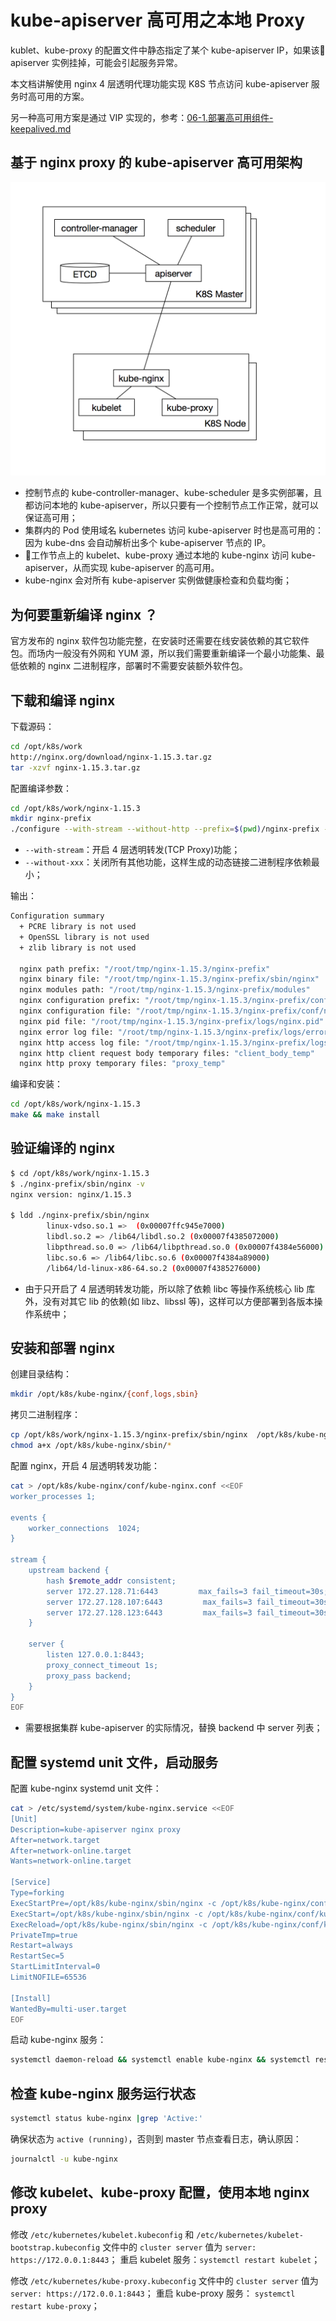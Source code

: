 # kube-apiserver 高可用之本地 Proxy

kublet、kube-proxy 的配置文件中静态指定了某个 kube-apiserver IP，如果该 apiserver 实例挂掉，可能会引起服务异常。

本文档讲解使用 nginx 4 层透明代理功能实现 K8S 节点访问 kube-apiserver 服务时高可用的方案。

另一种高可用方案是通过 VIP 实现的，参考：[06-1.部署高可用组件-keepalived.md](06-1.部署高可用组件-keepalived.md)

## 基于 nginx proxy 的 kube-apiserver 高可用架构

![nginx-proxy-ha.png](images/nginx-proxy-ha.png)

+ 控制节点的 kube-controller-manager、kube-scheduler 是多实例部署，且都访问本地的 kube-apiserver，所以只要有一个控制节点工作正常，就可以保证高可用；
+ 集群内的 Pod 使用域名 kubernetes 访问 kube-apiserver 时也是高可用的：因为 kube-dns 会自动解析出多个 kube-apiserver 节点的 IP。
+ 工作节点上的 kubelet、kube-proxy 通过本地的 kube-nginx 访问 kube-apiserver，从而实现 kube-apiserver 的高可用。
+ kube-nginx 会对所有 kube-apiserver 实例做健康检查和负载均衡；

## 为何要重新编译 nginx ？

官方发布的 nginx 软件包功能完整，在安装时还需要在线安装依赖的其它软件包。而场内一般没有外网和 YUM 源，所以我们需要重新编译一个最小功能集、最低依赖的 nginx 二进制程序，部署时不需要安装额外软件包。

## 下载和编译 nginx

下载源码：

``` bash
cd /opt/k8s/work
http://nginx.org/download/nginx-1.15.3.tar.gz
tar -xzvf nginx-1.15.3.tar.gz
```

配置编译参数：

``` bash
cd /opt/k8s/work/nginx-1.15.3
mkdir nginx-prefix
./configure --with-stream --without-http --prefix=$(pwd)/nginx-prefix --without-http_uwsgi_module --without-http_scgi_module --without-http_fastcgi_module
```
+ `--with-stream`：开启 4 层透明转发(TCP Proxy)功能；
+ `--without-xxx`：关闭所有其他功能，这样生成的动态链接二进制程序依赖最小；

输出：

``` bash
Configuration summary
  + PCRE library is not used
  + OpenSSL library is not used
  + zlib library is not used

  nginx path prefix: "/root/tmp/nginx-1.15.3/nginx-prefix"
  nginx binary file: "/root/tmp/nginx-1.15.3/nginx-prefix/sbin/nginx"
  nginx modules path: "/root/tmp/nginx-1.15.3/nginx-prefix/modules"
  nginx configuration prefix: "/root/tmp/nginx-1.15.3/nginx-prefix/conf"
  nginx configuration file: "/root/tmp/nginx-1.15.3/nginx-prefix/conf/nginx.conf"
  nginx pid file: "/root/tmp/nginx-1.15.3/nginx-prefix/logs/nginx.pid"
  nginx error log file: "/root/tmp/nginx-1.15.3/nginx-prefix/logs/error.log"
  nginx http access log file: "/root/tmp/nginx-1.15.3/nginx-prefix/logs/access.log"
  nginx http client request body temporary files: "client_body_temp"
  nginx http proxy temporary files: "proxy_temp"
```

编译和安装：

``` bash
cd /opt/k8s/work/nginx-1.15.3
make && make install
```

## 验证编译的 nginx 

``` bash
$ cd /opt/k8s/work/nginx-1.15.3
$ ./nginx-prefix/sbin/nginx -v
nginx version: nginx/1.15.3

$ ldd ./nginx-prefix/sbin/nginx
        linux-vdso.so.1 =>  (0x00007ffc945e7000)
        libdl.so.2 => /lib64/libdl.so.2 (0x00007f4385072000)
        libpthread.so.0 => /lib64/libpthread.so.0 (0x00007f4384e56000)
        libc.so.6 => /lib64/libc.so.6 (0x00007f4384a89000)
        /lib64/ld-linux-x86-64.so.2 (0x00007f4385276000)
```
+ 由于只开启了 4 层透明转发功能，所以除了依赖 libc 等操作系统核心 lib 库外，没有对其它 lib 的依赖(如 libz、libssl 等)，这样可以方便部署到各版本操作系统中；

## 安装和部署 nginx

创建目录结构：

``` bash
mkdir /opt/k8s/kube-nginx/{conf,logs,sbin}
```

拷贝二进制程序：

``` bash
cp /opt/k8s/work/nginx-1.15.3/nginx-prefix/sbin/nginx  /opt/k8s/kube-nginx/sbin
chmod a+x /opt/k8s/kube-nginx/sbin/*
```

配置 nginx，开启 4 层透明转发功能：

``` bash
cat > /opt/k8s/kube-nginx/conf/kube-nginx.conf <<EOF
worker_processes 1;

events {
    worker_connections  1024;
}

stream {
    upstream backend {
        hash $remote_addr consistent;
        server 172.27.128.71:6443         max_fails=3 fail_timeout=30s;
        server 172.27.128.107:6443         max_fails=3 fail_timeout=30s;
        server 172.27.128.123:6443         max_fails=3 fail_timeout=30s;
    }

    server {
        listen 127.0.0.1:8443;
        proxy_connect_timeout 1s;
        proxy_pass backend;
    }
}
EOF
```
+ 需要根据集群 kube-apiserver 的实际情况，替换 backend 中 server 列表；

## 配置 systemd unit 文件，启动服务

配置 kube-nginx systemd unit 文件：

``` bash
cat > /etc/systemd/system/kube-nginx.service <<EOF
[Unit]
Description=kube-apiserver nginx proxy
After=network.target
After=network-online.target
Wants=network-online.target

[Service]
Type=forking
ExecStartPre=/opt/k8s/kube-nginx/sbin/nginx -c /opt/k8s/kube-nginx/conf/kube-nginx.conf -p /opt/k8s/kube-nginx -t
ExecStart=/opt/k8s/kube-nginx/sbin/nginx -c /opt/k8s/kube-nginx/conf/kube-nginx.conf -p /opt/k8s/kube-nginx
ExecReload=/opt/k8s/kube-nginx/sbin/nginx -c /opt/k8s/kube-nginx/conf/kube-nginx.conf -p /opt/k8s/kube-nginx -s reload
PrivateTmp=true
Restart=always
RestartSec=5
StartLimitInterval=0
LimitNOFILE=65536

[Install]
WantedBy=multi-user.target
EOF
```

启动 kube-nginx 服务：

``` bash
systemctl daemon-reload && systemctl enable kube-nginx && systemctl restart kube-nginx
```

## 检查 kube-nginx 服务运行状态

``` bash
systemctl status kube-nginx |grep 'Active:'
```

确保状态为 `active (running)`，否则到 master 节点查看日志，确认原因：

``` bash
journalctl -u kube-nginx
```

## 修改 kubelet、kube-proxy 配置，使用本地 nginx proxy

修改 `/etc/kubernetes/kubelet.kubeconfig` 和 `/etc/kubernetes/kubelet-bootstrap.kubeconfig` 文件中的 `cluster server` 值为 `server: https://172.0.0.1:8443`；
重启 kubelet 服务：`systemctl restart kubelet`；

修改 `/etc/kubernetes/kube-proxy.kubeconfig` 文件中的  `cluster server` 值为 `server: https://172.0.0.1:8443`；
重启 kube-proxy 服务： `systemctl restart kube-proxy`；